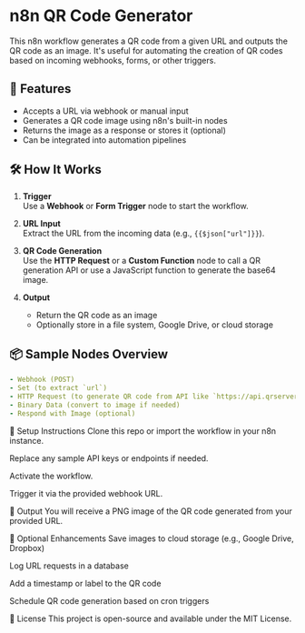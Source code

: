 # n8n QR Code Generator

This n8n workflow generates a QR code from a given URL and outputs the QR code as an image. It's useful for automating the creation of QR codes based on incoming webhooks, forms, or other triggers.

## 🚀 Features

- Accepts a URL via webhook or manual input
- Generates a QR code image using n8n's built-in nodes
- Returns the image as a response or stores it (optional)
- Can be integrated into automation pipelines

## 🛠️ How It Works

1. **Trigger**  
   Use a **Webhook** or **Form Trigger** node to start the workflow.

2. **URL Input**  
   Extract the URL from the incoming data (e.g., `{{$json["url"]}}`).

3. **QR Code Generation**  
   Use the **HTTP Request** or a **Custom Function** node to call a QR generation API or use a JavaScript function to generate the base64 image.

4. **Output**  
   - Return the QR code as an image
   - Optionally store in a file system, Google Drive, or cloud storage

## 📦 Sample Nodes Overview

```yaml
- Webhook (POST)  
- Set (to extract `url`)  
- HTTP Request (to generate QR code from API like `https://api.qrserver.com/v1/create-qr-code/?data=...`)  
- Binary Data (convert to image if needed)  
- Respond with Image (optional)
```
🔧 Setup Instructions
Clone this repo or import the workflow in your n8n instance.

Replace any sample API keys or endpoints if needed.

Activate the workflow.

Trigger it via the provided webhook URL.

📸 Output
You will receive a PNG image of the QR code generated from your provided URL.

📁 Optional Enhancements
Save images to cloud storage (e.g., Google Drive, Dropbox)

Log URL requests in a database

Add a timestamp or label to the QR code

Schedule QR code generation based on cron triggers

📜 License
This project is open-source and available under the MIT License.

